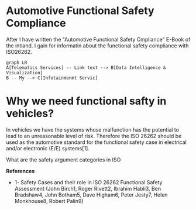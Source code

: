 # Automotive Functional Safety Compliance

After I have written the "Automotive Functional Safety Cmpliance" E-Book of the intland. I gain for informatin about the functional safety compliance with ISO26262.
```mermaid
graph LR
A[Telematics Services] -- Link text --> B[Data Intelligence & Visualization]
B -- My --> C[Infotainmenmt Servic]
```

# Why we need functional safty in vehicles?

In vehicles we have the systems whose malfunction has the potential to lead to an unreasonable level of risk. Therefore the ISO 26262 should be used as the automotive standard for the functional safety case in electrical and/or electronic (E/E) systems[1]. 


What are the safety argument categories in ISO 




**References**
- 1- Safety Cases and their role in ISO 26262 Functional Safety Assessment (John Birch1, Roger Rivett2, Ibrahim Habli3, Ben Bradshaw4, John Botham5, Dave
Higham6, Peter Jesty7, Helen Monkhouse8, Robert Palin9)
<!--stackedit_data:
eyJoaXN0b3J5IjpbNTQ1NTc4MzcxLC0xMTI1NDIzNjg3LDc3OT
I3NjQxNCwtMzQ2Mjc2NDU2LDc5NTgxNjAxNiwtNDQwODk0NDI4
LC05MzEyNzQyNjcsMzg4MzAzMDc4XX0=
-->